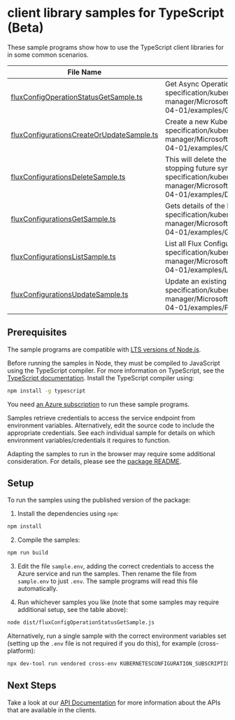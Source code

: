 # client library samples for TypeScript (Beta)

These sample programs show how to use the TypeScript client libraries for in some common scenarios.

| **File Name**                                                                       | **Description**                                                                                                                                                                                                                                                                                               |
| ----------------------------------------------------------------------------------- | ------------------------------------------------------------------------------------------------------------------------------------------------------------------------------------------------------------------------------------------------------------------------------------------------------------- |
| [fluxConfigOperationStatusGetSample.ts][fluxconfigoperationstatusgetsample]         | Get Async Operation status x-ms-original-file: specification/kubernetesconfiguration/resource-manager/Microsoft.KubernetesConfiguration/fluxConfigurations/stable/2025-04-01/examples/GetFluxConfigurationAsyncOperationStatus.json                                                                           |
| [fluxConfigurationsCreateOrUpdateSample.ts][fluxconfigurationscreateorupdatesample] | Create a new Kubernetes Flux Configuration. x-ms-original-file: specification/kubernetesconfiguration/resource-manager/Microsoft.KubernetesConfiguration/fluxConfigurations/stable/2025-04-01/examples/CreateFluxConfiguration.json                                                                           |
| [fluxConfigurationsDeleteSample.ts][fluxconfigurationsdeletesample]                 | This will delete the YAML file used to set up the Flux Configuration, thus stopping future sync from the source repo. x-ms-original-file: specification/kubernetesconfiguration/resource-manager/Microsoft.KubernetesConfiguration/fluxConfigurations/stable/2025-04-01/examples/DeleteFluxConfiguration.json |
| [fluxConfigurationsGetSample.ts][fluxconfigurationsgetsample]                       | Gets details of the Flux Configuration. x-ms-original-file: specification/kubernetesconfiguration/resource-manager/Microsoft.KubernetesConfiguration/fluxConfigurations/stable/2025-04-01/examples/GetFluxConfiguration.json                                                                                  |
| [fluxConfigurationsListSample.ts][fluxconfigurationslistsample]                     | List all Flux Configurations. x-ms-original-file: specification/kubernetesconfiguration/resource-manager/Microsoft.KubernetesConfiguration/fluxConfigurations/stable/2025-04-01/examples/ListFluxConfigurations.json                                                                                          |
| [fluxConfigurationsUpdateSample.ts][fluxconfigurationsupdatesample]                 | Update an existing Kubernetes Flux Configuration. x-ms-original-file: specification/kubernetesconfiguration/resource-manager/Microsoft.KubernetesConfiguration/fluxConfigurations/stable/2025-04-01/examples/PatchFluxConfiguration.json                                                                      |

## Prerequisites

The sample programs are compatible with [LTS versions of Node.js](https://github.com/nodejs/release#release-schedule).

Before running the samples in Node, they must be compiled to JavaScript using the TypeScript compiler. For more information on TypeScript, see the [TypeScript documentation][typescript]. Install the TypeScript compiler using:

```bash
npm install -g typescript
```

You need [an Azure subscription][freesub] to run these sample programs.

Samples retrieve credentials to access the service endpoint from environment variables. Alternatively, edit the source code to include the appropriate credentials. See each individual sample for details on which environment variables/credentials it requires to function.

Adapting the samples to run in the browser may require some additional consideration. For details, please see the [package README][package].

## Setup

To run the samples using the published version of the package:

1. Install the dependencies using `npm`:

```bash
npm install
```

2. Compile the samples:

```bash
npm run build
```

3. Edit the file `sample.env`, adding the correct credentials to access the Azure service and run the samples. Then rename the file from `sample.env` to just `.env`. The sample programs will read this file automatically.

4. Run whichever samples you like (note that some samples may require additional setup, see the table above):

```bash
node dist/fluxConfigOperationStatusGetSample.js
```

Alternatively, run a single sample with the correct environment variables set (setting up the `.env` file is not required if you do this), for example (cross-platform):

```bash
npx dev-tool run vendored cross-env KUBERNETESCONFIGURATION_SUBSCRIPTION_ID="<kubernetesconfiguration subscription id>" KUBERNETESCONFIGURATION_RESOURCE_GROUP="<kubernetesconfiguration resource group>" node dist/fluxConfigOperationStatusGetSample.js
```

## Next Steps

Take a look at our [API Documentation][apiref] for more information about the APIs that are available in the clients.

[fluxconfigoperationstatusgetsample]: https://github.com/Azure/azure-sdk-for-js/blob/main/sdk/kubernetesconfiguration/arm-kubernetesconfiguration-fluxconfigurations/samples/v1-beta/typescript/src/fluxConfigOperationStatusGetSample.ts
[fluxconfigurationscreateorupdatesample]: https://github.com/Azure/azure-sdk-for-js/blob/main/sdk/kubernetesconfiguration/arm-kubernetesconfiguration-fluxconfigurations/samples/v1-beta/typescript/src/fluxConfigurationsCreateOrUpdateSample.ts
[fluxconfigurationsdeletesample]: https://github.com/Azure/azure-sdk-for-js/blob/main/sdk/kubernetesconfiguration/arm-kubernetesconfiguration-fluxconfigurations/samples/v1-beta/typescript/src/fluxConfigurationsDeleteSample.ts
[fluxconfigurationsgetsample]: https://github.com/Azure/azure-sdk-for-js/blob/main/sdk/kubernetesconfiguration/arm-kubernetesconfiguration-fluxconfigurations/samples/v1-beta/typescript/src/fluxConfigurationsGetSample.ts
[fluxconfigurationslistsample]: https://github.com/Azure/azure-sdk-for-js/blob/main/sdk/kubernetesconfiguration/arm-kubernetesconfiguration-fluxconfigurations/samples/v1-beta/typescript/src/fluxConfigurationsListSample.ts
[fluxconfigurationsupdatesample]: https://github.com/Azure/azure-sdk-for-js/blob/main/sdk/kubernetesconfiguration/arm-kubernetesconfiguration-fluxconfigurations/samples/v1-beta/typescript/src/fluxConfigurationsUpdateSample.ts
[apiref]: https://learn.microsoft.com/javascript/api/@azure/arm-kubernetesconfiguration-fluxconfigurations?view=azure-node-preview
[freesub]: https://azure.microsoft.com/free/
[package]: https://github.com/Azure/azure-sdk-for-js/tree/main/sdk/kubernetesconfiguration/arm-kubernetesconfiguration-fluxconfigurations/README.md
[typescript]: https://www.typescriptlang.org/docs/home.html
